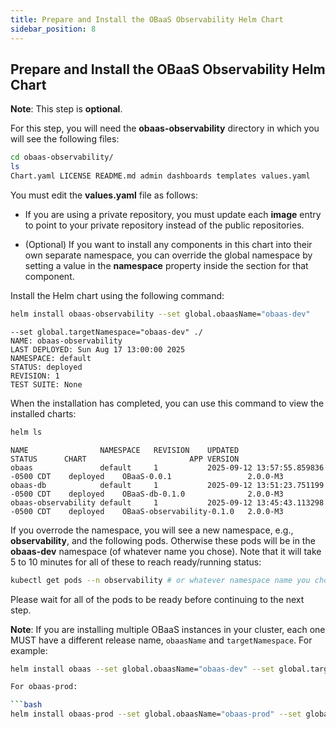 ```yaml
---
title: Prepare and Install the OBaaS Observability Helm Chart
sidebar_position: 8
---
```

## Prepare and Install the OBaaS Observability Helm Chart

**Note**: This step is **optional**.

For this step, you will need the **obaas-observability** directory in
which you will see the following files:

```bash
cd obaas-observability/
ls
Chart.yaml LICENSE README.md admin dashboards templates values.yaml
```

You must edit the **values.yaml** file as follows:

- If you are using a private repository, you must update each
    **image** entry to point to your private repository instead of the
    public repositories.

- (Optional) If you want to install any components in this chart into
    their own separate namespace, you can override the global namespace
    by setting a value in the **namespace** property inside the section
    for that component.

Install the Helm chart using the following command:

```bash
helm install obaas-observability --set global.obaasName="obaas-dev"
```

```log
--set global.targetNamespace="obaas-dev" ./
NAME: obaas-observability
LAST DEPLOYED: Sun Aug 17 13:00:00 2025
NAMESPACE: default
STATUS: deployed
REVISION: 1
TEST SUITE: None
```

When the installation has completed, you can use this command to view the installed charts:

```bash
helm ls
```

```text
NAME               	NAMESPACE	REVISION	UPDATED                             	STATUS  	CHART                    	APP VERSION
obaas              	default  	1       	2025-09-12 13:57:55.859836 -0500 CDT	deployed	OBaaS-0.0.1              	2.0.0-M3   
obaas-db           	default  	1       	2025-09-12 13:51:23.751199 -0500 CDT	deployed	OBaaS-db-0.1.0           	2.0.0-M3   
obaas-observability	default  	1       	2025-09-12 13:45:43.113298 -0500 CDT	deployed	OBaaS-observability-0.1.0	2.0.0-M3 
```

If you overrode the namespace, you will see a new namespace, e.g., **observability**, and the following pods. Otherwise these pods will be in the **obaas-dev** namespace (of whatever name you chose). Note that it will take 5 to 10 minutes for all of these to reach ready/running status:

```bash
kubectl get pods --n observability # or whatever namespace name you chose
```

Please wait for all of the pods to be ready before continuing to the next step.

**Note**: If you are installing multiple OBaaS instances in your cluster, each one MUST have a different release name, `obaasName` and `targetNamespace`.  For example:

```bash
helm install obaas --set global.obaasName="obaas-dev" --set global.targetNamespace="obaas-dev" ./

For obaas-prod:

```bash
helm install obaas-prod --set global.obaasName="obaas-prod" --set global.targetNamespace="obaas-prod" ./
```
